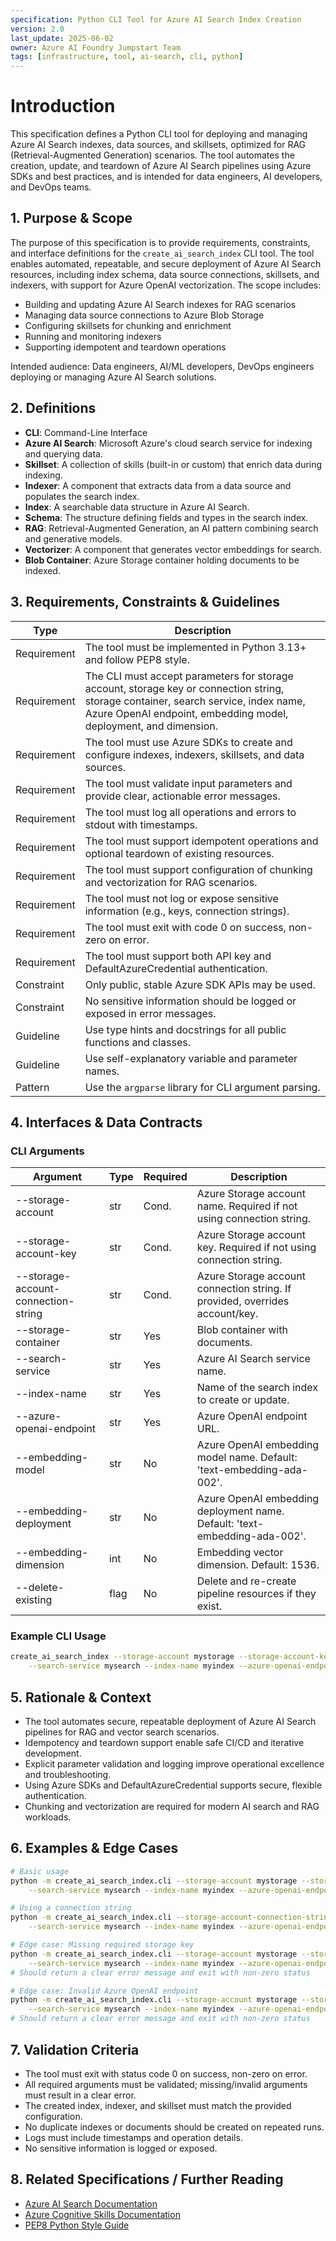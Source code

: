 ```yaml
---
specification: Python CLI Tool for Azure AI Search Index Creation
version: 2.0
last_update: 2025-06-02
owner: Azure AI Foundry Jumpstart Team
tags: [infrastructure, tool, ai-search, cli, python]
---
```


# Introduction

This specification defines a Python CLI tool for deploying and managing Azure AI Search indexes, data sources, and skillsets, optimized for RAG (Retrieval-Augmented Generation) scenarios. The tool automates the creation, update, and teardown of Azure AI Search pipelines using Azure SDKs and best practices, and is intended for data engineers, AI developers, and DevOps teams.

## 1. Purpose & Scope

The purpose of this specification is to provide requirements, constraints, and interface definitions for the `create_ai_search_index` CLI tool. The tool enables automated, repeatable, and secure deployment of Azure AI Search resources, including index schema, data source connections, skillsets, and indexers, with support for Azure OpenAI vectorization. The scope includes:

- Building and updating Azure AI Search indexes for RAG scenarios
- Managing data source connections to Azure Blob Storage
- Configuring skillsets for chunking and enrichment
- Running and monitoring indexers
- Supporting idempotent and teardown operations

Intended audience: Data engineers, AI/ML developers, DevOps engineers deploying or managing Azure AI Search solutions.

## 2. Definitions

- **CLI**: Command-Line Interface
- **Azure AI Search**: Microsoft Azure's cloud search service for indexing and querying data.
- **Skillset**: A collection of skills (built-in or custom) that enrich data during indexing.
- **Indexer**: A component that extracts data from a data source and populates the search index.
- **Index**: A searchable data structure in Azure AI Search.
- **Schema**: The structure defining fields and types in the search index.
- **RAG**: Retrieval-Augmented Generation, an AI pattern combining search and generative models.
- **Vectorizer**: A component that generates vector embeddings for search.
- **Blob Container**: Azure Storage container holding documents to be indexed.

## 3. Requirements, Constraints & Guidelines

| Type        | Description |
|-------------|-------------|
| Requirement | The tool must be implemented in Python 3.13+ and follow PEP8 style. |
| Requirement | The CLI must accept parameters for storage account, storage key or connection string, storage container, search service, index name, Azure OpenAI endpoint, embedding model, deployment, and dimension. |
| Requirement | The tool must use Azure SDKs to create and configure indexes, indexers, skillsets, and data sources. |
| Requirement | The tool must validate input parameters and provide clear, actionable error messages. |
| Requirement | The tool must log all operations and errors to stdout with timestamps. |
| Requirement | The tool must support idempotent operations and optional teardown of existing resources. |
| Requirement | The tool must support configuration of chunking and vectorization for RAG scenarios. |
| Requirement | The tool must not log or expose sensitive information (e.g., keys, connection strings). |
| Requirement | The tool must exit with code 0 on success, non-zero on error. |
| Requirement | The tool must support both API key and DefaultAzureCredential authentication. |
| Constraint  | Only public, stable Azure SDK APIs may be used. |
| Constraint  | No sensitive information should be logged or exposed in error messages. |
| Guideline   | Use type hints and docstrings for all public functions and classes. |
| Guideline   | Use self-explanatory variable and parameter names. |
| Pattern     | Use the `argparse` library for CLI argument parsing. |

## 4. Interfaces & Data Contracts

### CLI Arguments

| Argument                              | Type   | Required | Description |
|----------------------------------------|--------|----------|-------------|
| --storage-account                      | str    | Cond.    | Azure Storage account name. Required if not using connection string. |
| --storage-account-key                  | str    | Cond.    | Azure Storage account key. Required if not using connection string. |
| --storage-account-connection-string    | str    | Cond.    | Azure Storage account connection string. If provided, overrides account/key. |
| --storage-container                    | str    | Yes      | Blob container with documents. |
| --search-service                       | str    | Yes      | Azure AI Search service name. |
| --index-name                           | str    | Yes      | Name of the search index to create or update. |
| --azure-openai-endpoint                | str    | Yes      | Azure OpenAI endpoint URL. |
| --embedding-model                      | str    | No       | Azure OpenAI embedding model name. Default: 'text-embedding-ada-002'. |
| --embedding-deployment                 | str    | No       | Azure OpenAI embedding deployment name. Default: 'text-embedding-ada-002'. |
| --embedding-dimension                  | int    | No       | Embedding vector dimension. Default: 1536. |
| --delete-existing                      | flag   | No       | Delete and re-create pipeline resources if they exist. |

### Example CLI Usage

```bash
create_ai_search_index --storage-account mystorage --storage-account-key $KEY --storage-container docs \
    --search-service mysearch --index-name myindex --azure-openai-endpoint https://myopenai.openai.azure.com/
```

## 5. Rationale & Context

- The tool automates secure, repeatable deployment of Azure AI Search pipelines for RAG and vector search scenarios.
- Idempotency and teardown support enable safe CI/CD and iterative development.
- Explicit parameter validation and logging improve operational excellence and troubleshooting.
- Using Azure SDKs and DefaultAzureCredential supports secure, flexible authentication.
- Chunking and vectorization are required for modern AI search and RAG workloads.

## 6. Examples & Edge Cases

```bash
# Basic usage
python -m create_ai_search_index.cli --storage-account mystorage --storage-account-key $KEY --storage-container docs \
    --search-service mysearch --index-name myindex --azure-openai-endpoint https://myopenai.openai.azure.com/

# Using a connection string
python -m create_ai_search_index.cli --storage-account-connection-string "$CONN_STR" --storage-container docs \
    --search-service mysearch --index-name myindex --azure-openai-endpoint https://myopenai.openai.azure.com/

# Edge case: Missing required storage key
python -m create_ai_search_index.cli --storage-account mystorage --storage-container docs \
    --search-service mysearch --index-name myindex --azure-openai-endpoint https://myopenai.openai.azure.com/
# Should return a clear error message and exit with non-zero status

# Edge case: Invalid Azure OpenAI endpoint
python -m create_ai_search_index.cli --storage-account mystorage --storage-account-key $KEY --storage-container docs \
    --search-service mysearch --index-name myindex --azure-openai-endpoint not-a-url
# Should return a clear error message and exit with non-zero status
```

## 7. Validation Criteria

- The tool must exit with status code 0 on success, non-zero on error.
- All required arguments must be validated; missing/invalid arguments must result in a clear error.
- The created index, indexer, and skillset must match the provided configuration.
- No duplicate indexes or documents should be created on repeated runs.
- Logs must include timestamps and operation details.
- No sensitive information is logged or exposed.

## 8. Related Specifications / Further Reading

- [Azure AI Search Documentation](https://learn.microsoft.com/en-us/azure/search/)
- [Azure Cognitive Skills Documentation](https://learn.microsoft.com/en-us/azure/search/cognitive-search-skillset)
- [PEP8 Python Style Guide](https://peps.python.org/pep-0008/)
